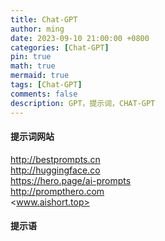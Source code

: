 ```yaml
---
title: Chat-GPT
author: ming
date: 2023-09-10 21:00:00 +0800
categories: [Chat-GPT]
pin: true
math: true
mermaid: true
tags: [Chat-GPT]
comments: false
description: GPT，提示词，CHAT-GPT
---
```


#### 提示词网站
<http://bestprompts.cn> <br />
<http://huggingface.co> <br />
<https://hero.page/ai-prompts> <br />
<http://prompthero.com> <br />
<www.aishort.top>

#### 提示语
